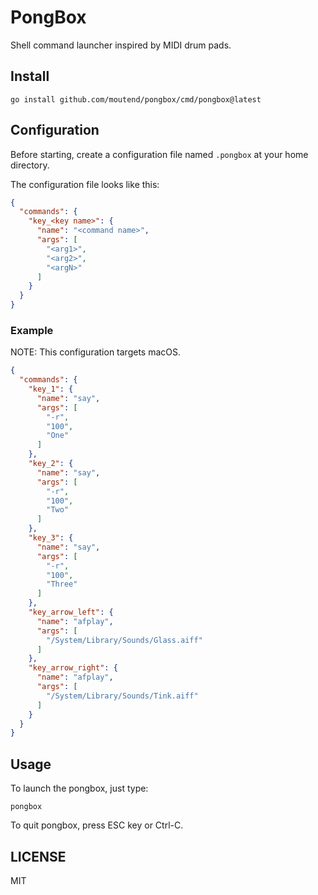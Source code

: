 # PongBox

Shell command launcher inspired by MIDI drum pads.

## Install

```console
go install github.com/moutend/pongbox/cmd/pongbox@latest
```

## Configuration

Before starting, create a configuration file named `.pongbox` at your home directory.

The configuration file looks like this:

```json
{
  "commands": {
    "key_<key name>": {
      "name": "<command name>",
      "args": [
        "<arg1>",
        "<arg2>",
        "<argN>"
      ]
    }
  }
}
```

### Example

NOTE: This configuration targets macOS.

```json
{
  "commands": {
    "key_1": {
      "name": "say",
      "args": [
        "-r",
        "100",
        "One"
      ]
    },
    "key_2": {
      "name": "say",
      "args": [
        "-r",
        "100",
        "Two"
      ]
    },
    "key_3": {
      "name": "say",
      "args": [
        "-r",
        "100",
        "Three"
      ]
    },
    "key_arrow_left": {
      "name": "afplay",
      "args": [
        "/System/Library/Sounds/Glass.aiff"
      ]
    },
    "key_arrow_right": {
      "name": "afplay",
      "args": [
        "/System/Library/Sounds/Tink.aiff"
      ]
    }
  }
}
```

## Usage

To launch the pongbox, just type:

```console
pongbox
```

To quit pongbox, press ESC key or Ctrl-C.

## LICENSE

MIT
